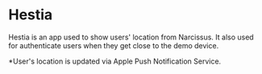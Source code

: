Hestia
======
Hestia is an app used to show users' location from Narcissus. It also used for authenticate users when they get close to the demo device.

*User's location is updated via Apple Push Notification Service.
